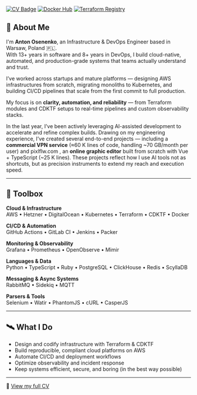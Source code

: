 [![CV Badge](https://img.shields.io/badge/CV-Anton%20Osenenko-%23ff5722?style=flat-square&logo=read-the-docs&logoColor=white&labelColor=333)](https://github.com/a0s/a0s/blob/c6b7ed364fed7d5998216345916622f757fc8f32/Anton-Osenenko-Principal-DevOps-Platform-Engineer.pdf)
[![Docker Hub](https://img.shields.io/badge/Docker%20Hub-%232496ED?style=flat-square&logo=docker&logoColor=white)](https://hub.docker.com/u/a00s)
[![Terraform Registry](https://img.shields.io/badge/Terraform%20Registry-5c4ee5?style=flat-square&logo=terraform&logoColor=white)](https://registry.terraform.io/namespaces/a0s)

## 👋 About Me

I'm **Anton Osenenko**, an Infrastructure & DevOps Engineer based in Warsaw, Poland 🇵🇱.  
With 13+ years in software and 8+ years in DevOps, I build cloud-native, automated, and production-grade systems that teams actually understand and trust.

I’ve worked across startups and mature platforms — designing AWS infrastructures from scratch, migrating monoliths to Kubernetes, and building CI/CD pipelines that scale from the first commit to full production.

My focus is on **clarity, automation, and reliability** — from Terraform modules and CDKTF setups to real-time pipelines and custom observability stacks.

In the last year, I’ve been actively leveraging AI-assisted development to accelerate and refine complex builds. Drawing on my engineering experience, I’ve created several end-to-end projects — including a **commercial VPN service** (≈60 K lines of code, handling ~70 GB/month per user) and pixlflw.com
, an **online graphic editor** built from scratch with Vue + TypeScript (~25 K lines). These projects reflect how I use AI tools not as shortcuts, but as precision instruments to extend my reach and execution speed.

---

## 🧰 Toolbox

**Cloud & Infrastructure**  
AWS • Hetzner • DigitalOcean • Kubernetes • Terraform • CDKTF • Docker  

**CI/CD & Automation**  
GitHub Actions • GitLab CI • Jenkins • Packer  

**Monitoring & Observability**  
Grafana • Prometheus • OpenObserve • Mimir  

**Languages & Data**  
Python • TypeScript • Ruby • PostgreSQL • ClickHouse • Redis • ScyllaDB  

**Messaging & Async Systems**  
RabbitMQ • Sidekiq • MQTT  

**Parsers & Tools**  
Selenium • Watir • PhantomJS • cURL • CasperJS  

---

## 🛰️ What I Do

- Design and codify infrastructure with Terraform & CDKTF  
- Build reproducible, compliant cloud platforms on AWS  
- Automate CI/CD and deployment workflows  
- Optimize observability and incident response  
- Keep systems efficient, secure, and boring (in the best way possible)

---

📄 [View my full CV](https://github.com/a0s/a0s/blob/c6b7ed364fed7d5998216345916622f757fc8f32/Anton-Osenenko-Principal-DevOps-Platform-Engineer.pdf)
